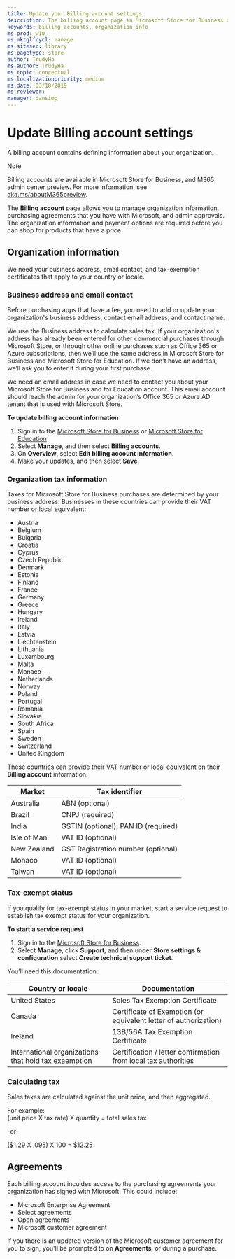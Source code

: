 ```yaml
---
title: Update your Billing account settings
description: The billing account page in Microsoft Store for Business and Microsoft Store for Education, and M365 admin center shows information about your organization that you can update, including country or region, organization contact info, agreements with Microsoft and admin approvals.
keywords: billing accounts, organization info
ms.prod: w10
ms.mktglfcycl: manage
ms.sitesec: library
ms.pagetype: store
author: TrudyHa
ms.author: TrudyHa
ms.topic: conceptual
ms.localizationpriority: medium
ms.date: 03/18/2019
ms.reviewer: 
manager: dansimp
---
```


# Update Billing account settings
A billing account contains defining information about your organization. 

>[!NOTE]
>Billing accounts are available in Microsoft Store for Business, and M365 admin center preview. For more information, see [aka.ms/aboutM365preview](https://aka.ms/aboutM365preview).

The **Billing account** page allows you to manage organization information, purchasing agreements that you have with Microsoft, and admin approvals. The organization information and payment options are required before you can shop for products that have a price.

## Organization information

We need your business address, email contact, and tax-exemption certificates that apply to your country or locale.

### Business address and email contact

Before purchasing apps that have a fee, you need to add or update your organization's business address, contact email address, and contact name.

We use the Business address to calculate sales tax. If your organization's address has already been entered for other commercial purchases through Microsoft Store, or through other online purchases such as Office 365 or Azure subscriptions, then we’ll use the same address in Microsoft Store for Business and Microsoft Store for Education. If we don’t have an address, we’ll ask you to enter it during your first purchase.

We need an email address in case we need to contact you about your Microsoft Store for Business and for Education account. This email account should reach the admin for your organization’s Office 365 or Azure AD tenant that is used with Microsoft Store.

**To update billing account information**
1. Sign in to the [Microsoft Store for Business](https://businessstore.microsoft.com) or [Microsoft Store for Education](https://educationstore.microsoft.com)
2. Select **Manage**, and then select  **Billing accounts**.
3. On **Overview**, select **Edit billing account information**.
4. Make your updates, and then select **Save**. 

### Organization tax information
Taxes for Microsoft Store for Business purchases are determined by your business address. Businesses in these countries can provide their VAT number or local equivalent:
- Austria
- Belgium
- Bulgaria
- Croatia
- Cyprus
- Czech Republic
- Denmark
- Estonia
- Finland
- France
- Germany
- Greece
- Hungary
- Ireland
- Italy
- Latvia
- Liechtenstein
- Lithuania
- Luxembourg
- Malta
- Monaco
- Netherlands
- Norway
- Poland
- Portugal
- Romania
- Slovakia
- South Africa
- Spain
- Sweden
- Switzerland
- United Kingdom

These countries can provide their VAT number or local equivalent on their **Billing account** information.

|Market| Tax identifier |
|------|----------------|
| Australia | ABN (optional) |
| Brazil | CNPJ (required) |
| India | GSTIN (optional), PAN ID (required) |
| Isle of Man | VAT ID (optional) |
| New Zealand | GST Registration number (optional) |
| Monaco | VAT ID (optional) |
| Taiwan | VAT ID (optional) |

### Tax-exempt status

If you qualify for tax-exempt status in your market, start a service request to establish tax exempt status for your organization.

**To start a service request**
1.  Sign in to the [Microsoft Store for Business](https://businessstore.microsoft.com).
2.	Select **Manage**, click **Support**, and then under **Store settings & configuration** select **Create technical support ticket**.

You’ll need this documentation:

|Country or locale | Documentation |
|------------------|----------------|
| United States | Sales Tax Exemption Certificate |
| Canada | Certificate of Exemption (or equivalent letter of authorization) |
| Ireland | 13B/56A Tax Exemption Certificate|
| International organizations that hold tax exaemption | Certification / letter confirmation from local tax authorities |

### Calculating tax

Sales taxes are calculated against the unit price, and then aggregated.

For example:<br>
(unit price X tax rate) X quantity = total sales tax

-or-

($1.29 X .095) X 100 = $12.25

## Agreements
Each billing account inculdes access to the purchasing agreements your organization has signed with Microsoft. This could include:
- Microsoft Enterprise Agreement
- Select agreements
- Open agreements
- Microsoft customer agreement

If you there is an updated version of the Microsoft customer agreement for you to sign, you'll be prompted to on **Agreements**, or during a purchase. 
<!--- ## Offline licensing

Offline licensing is a new licensing option for Windows 10. With offline licenses, organizations can cache apps and their licenses to deploy within their network. ISVs or devs can opt-in their apps for offline licensing when they submit them to the developer center. Only apps that are opted in to offline licensing will show that they are available for offline licensing in Microsoft Store for Business. This model means organizations can deploy apps when users or devices do not have connectivity to the Store. For more information on Microsoft Store for Business licensing model, see [licensing model](https://docs.microsoft.com/microsoft-store/apps-in-microsoft-store-for-business#licensing-model).

Admins can decide whether or not offline licenses are shown for apps in Microsoft Store.

**To set offline license visibility**

1. Sign in to the [Microsoft Store for Business](https://businessstore.microsoft.com) or [Microsoft Store for Education](https://educationstore.microsoft.com).
2. Click **Manage**, and then click **Settings - Shop**.
3. Under **Shopping experience** turn on or turn off  **Show offline apps**,to show availability for offline-licensed apps.

You have the following distribution options for offline-licensed apps:
- Include the app in a provisioning package, and then use it as part of imaging a device.
- Distribute the app through a management tool.
For more information, see [Distribute apps to your employees from Microsoft Store for Business](distribute-apps-with-management-tool.md). -->
